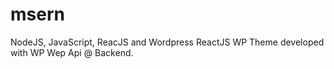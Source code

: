 # msern
NodeJS, JavaScript, ReacJS and Wordpress
 ReactJS WP Theme developed with WP Wep Api @ Backend.
